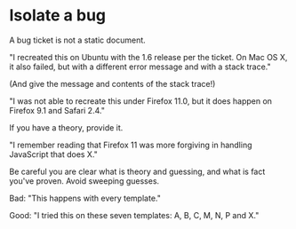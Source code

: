 # Isolate a bug

A bug ticket is not a static document.

"I recreated this on Ubuntu with the 1.6 release per the ticket.
On Mac OS X, it also failed, but with a different error message and
with a stack trace."

(And give the message and contents of the stack trace!)

"I was not able to recreate this under Firefox 11.0, but it does happen on Firefox 9.1 and Safari 2.4."

If you have a theory, provide it.

"I remember reading that Firefox 11 was more forgiving in handling JavaScript that does X."

Be careful you are clear what is theory and guessing, and what is fact you've proven.
Avoid sweeping guesses.

Bad: "This happens with every template."

Good: "I tried this on these seven templates: A, B, C, M, N, P and X."
